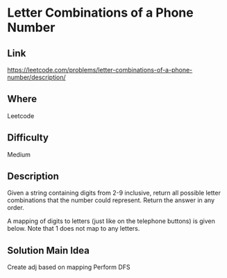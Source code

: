 # Letter Combinations of a Phone Number

## Link
https://leetcode.com/problems/letter-combinations-of-a-phone-number/description/

## Where
Leetcode

## Difficulty
Medium

## Description
Given a string containing digits from 2-9 inclusive, return all possible letter combinations that the number could represent. Return the answer in any order.

A mapping of digits to letters (just like on the telephone buttons) is given below. Note that 1 does not map to any letters.

## Solution Main Idea
Create adj based on mapping
Perform DFS